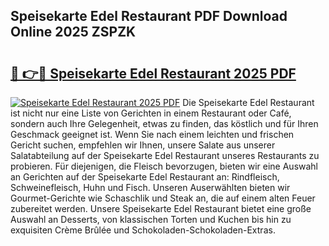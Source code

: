 ## Speisekarte Edel Restaurant PDF Download Online 2025 ZSPZK

# <h2><a href="http://gc69ebp.nevu.top/?p=Speisekarte+Edel+Restaurant">🔗 👉🔴 Speisekarte Edel Restaurant 2025 PDF</a></h2>

[![Speisekarte Edel Restaurant 2025 PDF](https://i.imgur.com/dBaPXMq.png)](http://gc69ebp.nevu.top/?p=Speisekarte+Edel+Restaurant)
Die Speisekarte Edel Restaurant ist nicht nur eine Liste von Gerichten in einem Restaurant oder Café, sondern auch Ihre Gelegenheit, etwas zu finden, das köstlich und für Ihren Geschmack geeignet ist. Wenn Sie nach einem leichten und frischen Gericht suchen, empfehlen wir Ihnen, unsere Salate aus unserer Salatabteilung auf der Speisekarte Edel Restaurant unseres Restaurants zu probieren. Für diejenigen, die Fleisch bevorzugen, bieten wir eine Auswahl an Gerichten auf der Speisekarte Edel Restaurant an: Rindfleisch, Schweinefleisch, Huhn und Fisch. Unseren Auserwählten bieten wir Gourmet-Gerichte wie Schaschlik und Steak an, die auf einem alten Feuer zubereitet werden. Unsere Speisekarte Edel Restaurant bietet eine große Auswahl an Desserts, von klassischen Torten und Kuchen bis hin zu exquisiten Crème Brûlée und Schokoladen-Schokoladen-Extras.
